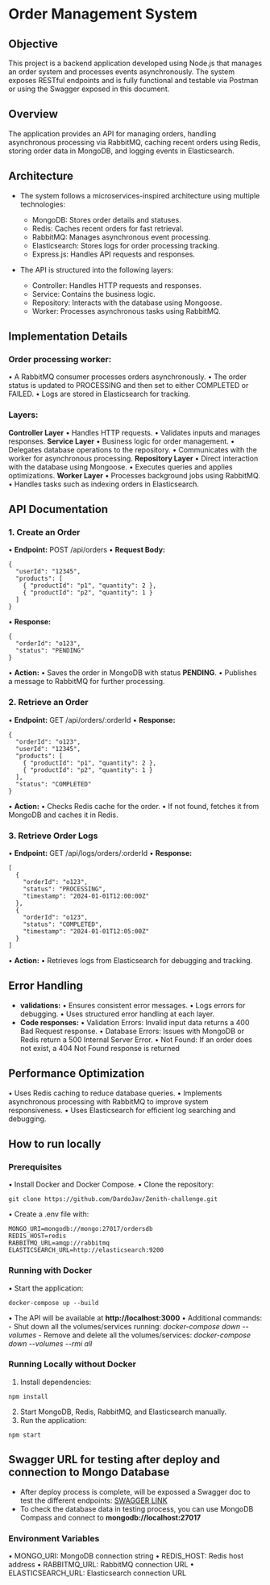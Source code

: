 # Order Management System

## Objective

This project is a backend application developed using Node.js that manages an order system and processes events asynchronously. The system exposes RESTful endpoints and is fully functional and testable via Postman or using the Swagger exposed in this document.

## Overview

The application provides an API for managing orders, handling asynchronous processing via RabbitMQ, caching recent orders using Redis, storing order data in MongoDB, and logging events in Elasticsearch.

## Architecture

- The system follows a microservices-inspired architecture using multiple technologies:
    - MongoDB: Stores order details and statuses.
    - Redis: Caches recent orders for fast retrieval.
    - RabbitMQ: Manages asynchronous event processing.
    - Elasticsearch: Stores logs for order processing tracking.
    - Express.js: Handles API requests and responses.

- The API is structured into the following layers:
    - Controller: Handles HTTP requests and responses.
    - Service: Contains the business logic.
    - Repository: Interacts with the database using Mongoose.
    - Worker: Processes asynchronous tasks using RabbitMQ.

## Implementation Details
### Order processing worker:
•	A RabbitMQ consumer processes orders asynchronously.
•	The order status is updated to PROCESSING and then set to either COMPLETED or FAILED.
•	Logs are stored in Elasticsearch for tracking.

### Layers:
**Controller Layer**
•	Handles HTTP requests.
•	Validates inputs and manages responses.
**Service Layer**
•	Business logic for order management.
•	Delegates database operations to the repository.
•	Communicates with the worker for asynchronous processing.
**Repository Layer**
•	Direct interaction with the database using Mongoose.
•	Executes queries and applies optimizations.
**Worker Layer**
•	Processes background jobs using RabbitMQ.
•	Handles tasks such as indexing orders in Elasticsearch.

## API Documentation

### 1. Create an Order
•	**Endpoint:** POST /api/orders
•	**Request Body:** 
```
{
  "userId": "12345",
  "products": [
    { "productId": "p1", "quantity": 2 },
    { "productId": "p2", "quantity": 1 }
  ]
}
```
•	**Response:**
```
{
  "orderId": "o123",
  "status": "PENDING"
}
```
•	**Action:**
    •	Saves the order in MongoDB with status **PENDING**.
    •	Publishes a message to RabbitMQ for further processing.

### 2. Retrieve an Order
•	**Endpoint:** GET /api/orders/:orderId
•	**Response:** 
```
{
  "orderId": "o123",
  "userId": "12345",
  "products": [
    { "productId": "p1", "quantity": 2 },
    { "productId": "p2", "quantity": 1 }
  ],
  "status": "COMPLETED"
}
```
•	**Action:**
    •	Checks Redis cache for the order.
    •	If not found, fetches it from MongoDB and caches it in Redis.

### 3. Retrieve Order Logs
•	**Endpoint:** GET /api/logs/orders/:orderId
•	**Response:** 
```
[
  {
    "orderId": "o123",
    "status": "PROCESSING",
    "timestamp": "2024-01-01T12:00:00Z"
  },
  {
    "orderId": "o123",
    "status": "COMPLETED",
    "timestamp": "2024-01-01T12:05:00Z"
  }
]
```
•	**Action:**
    •	Retrieves logs from Elasticsearch for debugging and tracking.

## Error Handling
- **validations:**
    •	Ensures consistent error messages.
    •	Logs errors for debugging.
    •	Uses structured error handling at each layer.
- **Code responses:**
    •	Validation Errors: Invalid input data returns a 400 Bad Request response.
    •	Database Errors: Issues with MongoDB or Redis return a 500 Internal Server Error.
    •	Not Found: If an order does not exist, a 404 Not Found response is returned

## Performance Optimization
•	Uses Redis caching to reduce database queries.
•	Implements asynchronous processing with RabbitMQ to improve system responsiveness.
•	Uses Elasticsearch for efficient log searching and debugging.

## How to run locally

### Prerequisites
•	Install Docker and Docker Compose.
•	Clone the repository:
```
git clone https://github.com/DardoJav/Zenith-challenge.git
```
•	Create a .env file with:
```
MONGO_URI=mongodb://mongo:27017/ordersdb
REDIS_HOST=redis
RABBITMQ_URL=amqp://rabbitmq
ELASTICSEARCH_URL=http://elasticsearch:9200
```

### Running with Docker
•	Start the application:
```
docker-compose up --build
```
•	The API will be available at **http://localhost:3000**
•	Additional commands:
    - Shut down all the volumes/services running: *docker-compose down --volumes*
    - Remove and delete all the volumes/services: *docker-compose down --volumes --rmi all*

### Running Locally without Docker
1. Install dependencies:
```
npm install
```
2. Start MongoDB, Redis, RabbitMQ, and Elasticsearch manually.
3. Run the application:
```
npm start
```

## Swagger URL for testing after deploy and connection to Mongo Database
- After deploy process is complete, will be expossed a Swagger doc to test the different endpoints:
[SWAGGER LINK](http://localhost:3000/api-docs/#)
- To check the database data in testing process, you can use MongoDB Compass and connect to **mongodb://localhost:27017**

### Environment Variables
•	MONGO_URI: MongoDB connection string
•	REDIS_HOST: Redis host address
•	RABBITMQ_URL: RabbitMQ connection URL
•	ELASTICSEARCH_URL: Elasticsearch connection URL
